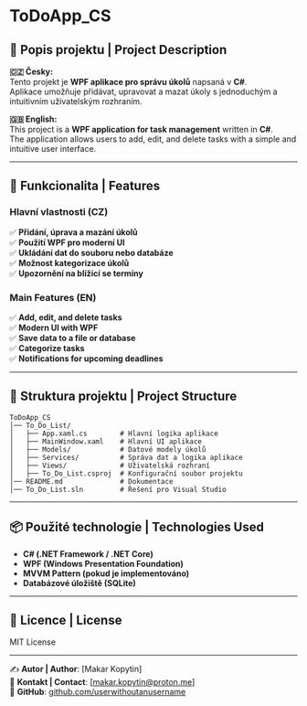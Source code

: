 # ToDoApp_CS

## 📌 Popis projektu | Project Description
**🇨🇿 Česky:**  
Tento projekt je **WPF aplikace pro správu úkolů** napsaná v **C#**.  
Aplikace umožňuje přidávat, upravovat a mazat úkoly s jednoduchým a intuitivním uživatelským rozhraním.  

**🇬🇧 English:**  
This project is a **WPF application for task management** written in **C#**.  
The application allows users to add, edit, and delete tasks with a simple and intuitive user interface.  

---

## 🚀 Funkcionalita | Features
### **Hlavní vlastnosti (CZ)**
✅ **Přidání, úprava a mazání úkolů**  
✅ **Použití WPF pro moderní UI**  
✅ **Ukládání dat do souboru nebo databáze**  
✅ **Možnost kategorizace úkolů**  
✅ **Upozornění na blížící se termíny**  

### **Main Features (EN)**
✅ **Add, edit, and delete tasks**  
✅ **Modern UI with WPF**  
✅ **Save data to a file or database**  
✅ **Categorize tasks**  
✅ **Notifications for upcoming deadlines**  

---

## 📂 Struktura projektu | Project Structure
```
ToDoApp_CS
│── To_Do_List/
│   ├── App.xaml.cs        # Hlavní logika aplikace
│   ├── MainWindow.xaml    # Hlavní UI aplikace
│   ├── Models/            # Datové modely úkolů
│   ├── Services/          # Správa dat a logika aplikace
│   ├── Views/             # Uživatelská rozhraní
│   ├── To_Do_List.csproj  # Konfigurační soubor projektu
│── README.md              # Dokumentace
│── To_Do_List.sln         # Řešení pro Visual Studio
```

---

## 📦 Použité technologie | Technologies Used
- **C# (.NET Framework / .NET Core)**  
- **WPF (Windows Presentation Foundation)**  
- **MVVM Pattern (pokud je implementováno)**  
- **Databázové úložiště (SQLite)**  

---

## 📜 Licence | License
MIT License  

---

✍ **Autor | Author**: [Makar Kopytin]  
📧 **Kontakt | Contact**: [makar.kopytin@proton.me]  
🔗 **GitHub**: [github.com/userwithoutanusername](https://github.com/userwithoutanusername)
